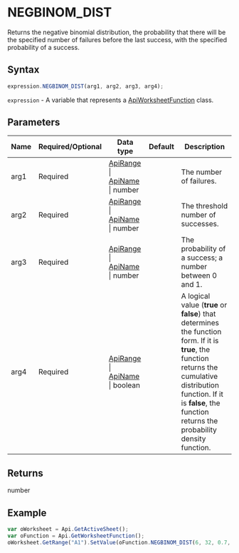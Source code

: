 # NEGBINOM_DIST

Returns the negative binomial distribution, the probability that there will be the specified number of failures before the last success, with the specified probability of a success.

## Syntax

```javascript
expression.NEGBINOM_DIST(arg1, arg2, arg3, arg4);
```

`expression` - A variable that represents a [ApiWorksheetFunction](../ApiWorksheetFunction.md) class.

## Parameters

| **Name** | **Required/Optional** | **Data type** | **Default** | **Description** |
| ------------- | ------------- | ------------- | ------------- | ------------- |
| arg1 | Required | [ApiRange](../../ApiRange/ApiRange.md) \| [ApiName](../../ApiName/ApiName.md) \| number |  | The number of failures. |
| arg2 | Required | [ApiRange](../../ApiRange/ApiRange.md) \| [ApiName](../../ApiName/ApiName.md) \| number |  | The threshold number of successes. |
| arg3 | Required | [ApiRange](../../ApiRange/ApiRange.md) \| [ApiName](../../ApiName/ApiName.md) \| number |  | The probability of a success; a number between 0 and 1. |
| arg4 | Required | [ApiRange](../../ApiRange/ApiRange.md) \| [ApiName](../../ApiName/ApiName.md) \| boolean |  | A logical value (**true** or **false**) that determines the function form. If it is **true**, the function returns the cumulative distribution function. If it is **false**, the function returns the probability density function. |

## Returns

number

## Example



```javascript
var oWorksheet = Api.GetActiveSheet();
var oFunction = Api.GetWorksheetFunction();
oWorksheet.GetRange("A1").SetValue(oFunction.NEGBINOM_DIST(6, 32, 0.7, true));
```
